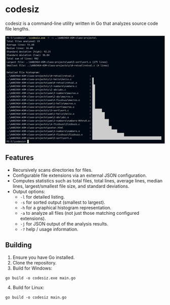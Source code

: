 # codesiz

codesiz is a command-line utility written in Go that analyzes source code file lengths.

![Codesiz](./codesiz.png)

## Features
- Recursively scans directories for files.
- Configurable file extensions via an external JSON configuration.
- Computes statistics such as total files, total lines, average lines, median lines, largest/smallest file size, and standard deviations.
- Output options:
  - `-l` for detailed listing.
  - `-s` for sorted output (smallest to largest).
  - `-h` for a graphical histogram representation.
  - `-a` to analyze all files (not just those matching configured extensions).
  - `-j` for JSON output of the analysis results.
  - `-?` help / usage information.

## Building

1. Ensure you have Go installed.
2. Clone the repository.
3. Build for Windows:
```
go build -o codesiz.exe main.go
```
4. Build for Linux:
```
go build -o codesiz main.go
```

